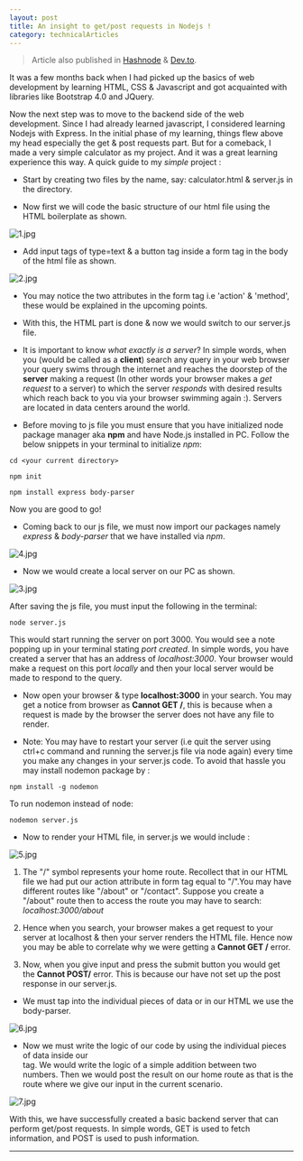 ```yaml
---
layout: post 
title: An insight to get/post requests in Nodejs !
category: technicalArticles
---
```


> Article also published in [Hashnode](https://surajv.hashnode.dev/) & [Dev.to](https://dev.to/surajv).

It was a few months back when I had picked up the basics of web development by learning HTML, CSS & Javascript and got acquainted with libraries like Bootstrap 4.0 and JQuery.

Now the next step was to move to the backend side of the web development. Since I had already learned javascript, I considered learning Nodejs with Express.
In the initial phase of my learning, things flew above my head especially the get & post requests part. But for a comeback, I made a very simple calculator as my project. And it was a great learning experience this way. A quick guide to my *simple* project : 

- Start by creating two files by the name, say: calculator.html & server.js in the directory.

- Now first we will code the basic structure of our html file using the HTML boilerplate as shown.

![1.jpg](https://cdn.hashnode.com/res/hashnode/image/upload/v1595857009082/N4jgYzre7.jpeg)

- Add input tags of type=text & a button tag inside a form tag in the body of the html file as shown.

![2.jpg](https://cdn.hashnode.com/res/hashnode/image/upload/v1595857102255/7eRjYma_b.jpeg)

- You may notice the two attributes in the form tag i.e 'action' & 'method', these would be explained in the upcoming points.

- With this, the HTML part is done & now we would switch to our server.js file.

- It is important to know *what exactly is a server*? In simple words, when you (would be called as a **client**) search any query in your web browser your query swims through the internet and reaches the doorstep of the **server** making a request (In other words your browser makes a *get request* to a server) to which the server *responds* with desired results which reach back to you via your browser swimming again :). Servers are located in data centers around the world.

- Before moving to js file you must ensure that you have initialized node package manager aka **npm** and have Node.js installed in PC. Follow the below snippets in your terminal to initialize *npm*:

```
cd <your current directory>
``` 
```
npm init
``` 
```
npm install express body-parser
``` 

Now you are good to go! 

- Coming back to our js file, we must now import our packages namely *express* & *body-parser* that we have installed via *npm*.

![4.jpg](https://cdn.hashnode.com/res/hashnode/image/upload/v1595861775356/6ppgQsxqo.jpeg)

- Now we would create a local server on our PC as shown. 

![3.jpg](https://cdn.hashnode.com/res/hashnode/image/upload/v1595863556156/HrD4Nmn9r.jpeg)

After saving the js file, you must input the following in the terminal: 
```
node server.js
```
This would start running the server on port 3000.
You would see a note popping up in your terminal stating *port created*. In simple words, you have created a server that has an address of *localhost:3000*. Your browser would make a request on this port *locally* and then your local server would be made to respond to the query. 

- Now open your browser & type **localhost:3000** in your search. You may get a notice from browser as **Cannot GET /**, this is because when a request is made by the browser the server does not have any file to render.

- Note: You may have to restart your server (i.e quit the server using ctrl+c command and running the server.js file via node again) every time you make any changes in your server.js code. To avoid that hassle you may install nodemon package by :

```
npm install -g nodemon
``` 
To run nodemon instead of node:
```
nodemon server.js
```

- Now to render your HTML file, in server.js we would include : 

![5.jpg](https://cdn.hashnode.com/res/hashnode/image/upload/v1595866949054/nSX6FfrxV.jpeg)

1. The "/" symbol represents your home route. Recollect that in our HTML file we had put our action attribute in form tag equal to "/".You may have different routes like "/about" or "/contact". Suppose you create a "/about" route then to access the route you may have to search: *localhost:3000/about*

2. Hence when you search, your browser makes a get request to your server at localhost & then your server renders the HTML file. Hence now you may be able to correlate why we were getting a **Cannot GET /** error.

3. Now, when you give input and press the submit button you would get the  **Cannot POST/** error. This is because our have not set up the post response in our server.js.

- We must tap into the individual pieces of data or in our HTML we use the body-parser.

![6.jpg](https://cdn.hashnode.com/res/hashnode/image/upload/v1595869769363/mrLRscoum.jpeg)

- Now we must write the logic of our code by using the individual pieces of data inside our <form> tag. We would write the logic of a simple addition between two numbers. Then we would post the result on our home route as that is the route where we give our input in the current scenario.

![7.jpg](https://cdn.hashnode.com/res/hashnode/image/upload/v1595870213966/B3lS43tBa.jpeg)

With this, we have successfully created a basic backend server that can perform get/post requests. 
In simple words, GET is used to fetch information, and POST is used to push information.

---------------------

